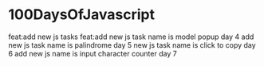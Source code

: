 # 100DaysOfJavascript
feat:add new js tasks
feat:add new js task name is model popup day 4
add new js task name is palindrome day 5
new js task name is click to copy day 6
add new js name is input character counter day 7
